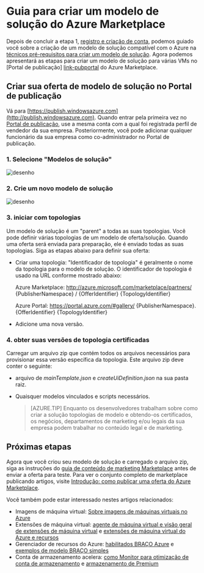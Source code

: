 <properties
   pageTitle="Guia para criar um modelo de solução do Marketplace | Microsoft Azure"
   description="Instruções detalhadas de como criar, certificar e implantar um modelo de solução de imagem de Multi-máquina virtual para compra no Azure Marketplace."
   services="marketplace-publishing"
   documentationCenter=""
   authors="HannibalSII"
   manager="hascipio"
   editor=""/>

   <tags
      ms.service="marketplace"
      ms.devlang="na"
      ms.topic="article"
      ms.tgt_pltfrm="na"
      ms.workload="na"
      ms.date="07/27/2016"
      ms.author="hascipio; v-divte" />

# <a name="guide-to-create-a-solution-template-for-azure-marketplace"></a>Guia para criar um modelo de solução do Azure Marketplace
Depois de concluir a etapa 1, [registro e criação de conta][link-acct-creation], podemos guiado você sobre a criação de um modelo de solução compatível com o Azure na [técnicos pré-requisitos para criar um modelo de solução](marketplace-publishing-solution-template-creation-prerequisites.md). Agora podemos apresentará as etapas para criar um modelo de solução para várias VMs no [Portal de publicação] [ link-pubportal] do Azure Marketplace.

## <a name="create-your-solution-template-offer-in-the-publishing-portal"></a>Criar sua oferta de modelo de solução no Portal de publicação
Vá para [https://publish.windowsazure.com](http://publish.windowsazure.com). Quando entrar pela primeira vez no [Portal de publicação](https://publish.windowsazure.com/), use a mesma conta com a qual foi registrada perfil de vendedor da sua empresa. Posteriormente, você pode adicionar qualquer funcionário da sua empresa como co-administrador no Portal de publicação.

### <a name="1-select-solution-templates"></a>1. Selecione "Modelos de solução"

  ![desenho][img-pubportal-menu-sol-templ]

### <a name="2-create-a-new-solution-template"></a>2. Crie um novo modelo de solução

  ![desenho][img-pubportal-sol-templ-new]

### <a name="3-start-with-topologies"></a>3. iniciar com topologias
Um modelo de solução é um "parent" a todas as suas topologias. Você pode definir várias topologias de um modelo de oferta/solução. Quando uma oferta será enviada para preparação, ele é enviado todas as suas topologias. Siga as etapas abaixo para definir sua oferta:     

- Criar uma topologia: "Identificador de topologia" é geralmente o nome da topologia para o modelo de solução. O identificador de topologia é usado na URL conforme mostrado abaixo:

  Azure Marketplace: http://azure.microsoft.com/marketplace/partners/ {PublisherNamespace} / {OfferIdentifier} {TopologyIdentifier}

  Azure Portal: https://portal.azure.com/#gallery/ {PublisherNamespace}. {OfferIdentifier} {TopologyIdentifier}

- Adicione uma nova versão.

### <a name="4-get-your-topology-versions-certified"></a>4. obter suas versões de topologia certificadas
Carregar um arquivo zip que contém todos os arquivos necessários para provisionar essa versão específica da topologia. Este arquivo zip deve conter o seguinte:

- arquivo de *mainTemplate.json* e *createUiDefinition.json* na sua pasta raiz.
- Quaisquer modelos vinculados e scripts necessários.

  > [AZURE.TIP] Enquanto os desenvolvedores trabalham sobre como criar a solução topologias de modelo e obtendo-os certificados, os negócios, departamentos de marketing e/ou legais da sua empresa podem trabalhar no conteúdo legal e de marketing.

## <a name="next-steps"></a>Próximas etapas
Agora que você criou seu modelo de solução e carregado o arquivo zip, siga as instruções do [guia de conteúdo de marketing Marketplace](marketplace-publishing-push-to-staging.md) antes de enviar a oferta para teste. Para ver o conjunto completo de marketplace publicando artigos, visite [Introdução: como publicar uma oferta do Azure Marketplace](marketplace-publishing-getting-started.md).

Você também pode estar interessado nestes artigos relacionados:

- Imagens de máquina virtual: [Sobre imagens de máquinas virtuais no Azure](https://msdn.microsoft.com/library/azure/dn790290.aspx)
- Extensões de máquina virtual: [agente de máquina virtual e visão geral de extensões de máquina virtual](https://msdn.microsoft.com/library/azure/dn832621.aspx) e [extensões de máquina virtual do Azure e recursos](https://msdn.microsoft.com/library/azure/dn606311.aspx)
- Gerenciador de recursos do Azure: [habilitados BRAÇO Azure](../resource-group-authoring-templates.md) e [exemplos de modelo BRAÇO simples](https://github.com/rjmax/ArmExamples)
- Conta de armazenamento acelera: [como Monitor para otimização de conta de armazenamento](http://blogs.msdn.com/b/mast/archive/2014/08/02/how-to-monitor-for-storage-account-throttling.aspx) e [armazenamento de Premium](../storage/storage-premium-storage.md#scalability-and-performance-targets-when-using-premium-storage)

[img-pubportal-menu-sol-templ]:media/marketplace-publishing-solution-template-creation/pubportal-menu-solution-templates.png
[img-pubportal-sol-templ-new]:media/marketplace-publishing-solution-template-creation/pubportal-solution-template-new.png
[link-acct-creation]:marketplace-publishing-accounts-creation-registration.md
[link-pubportal]:https://publish.windowsazure.com

